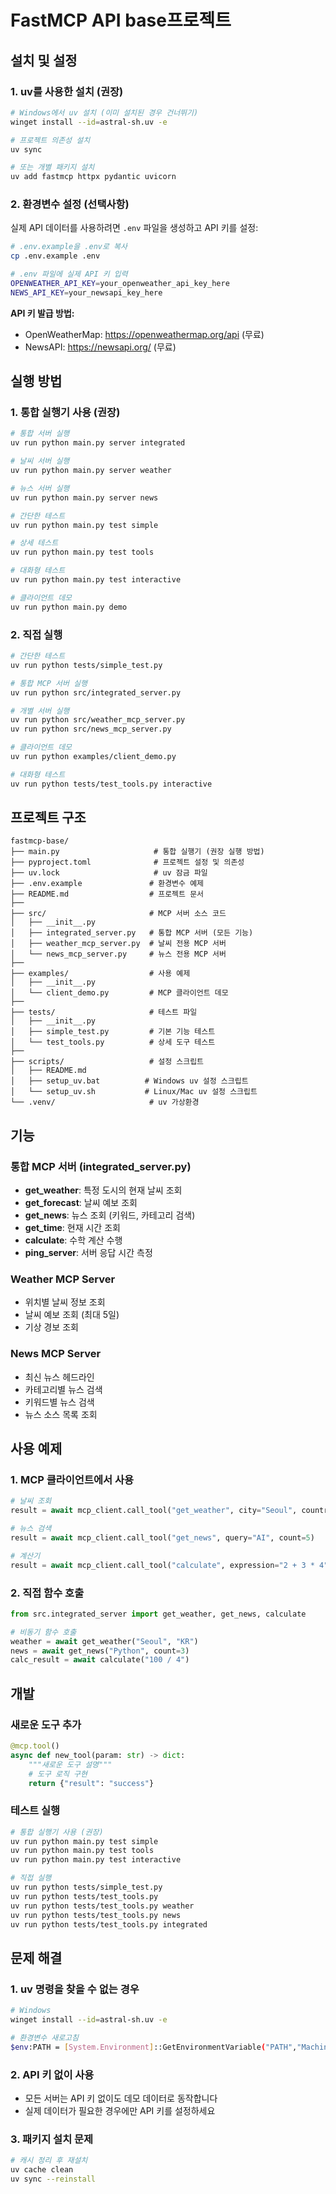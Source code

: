 # FastMCP API base프로젝트

## 설치 및 설정

### 1. uv를 사용한 설치 (권장)

```bash
# Windows에서 uv 설치 (이미 설치된 경우 건너뛰기)
winget install --id=astral-sh.uv -e

# 프로젝트 의존성 설치
uv sync

# 또는 개별 패키지 설치
uv add fastmcp httpx pydantic uvicorn
```

### 2. 환경변수 설정 (선택사항)

실제 API 데이터를 사용하려면 `.env` 파일을 생성하고 API 키를 설정:

```bash
# .env.example을 .env로 복사
cp .env.example .env

# .env 파일에 실제 API 키 입력
OPENWEATHER_API_KEY=your_openweather_api_key_here
NEWS_API_KEY=your_newsapi_key_here
```

**API 키 발급 방법:**
- OpenWeatherMap: https://openweathermap.org/api (무료)
- NewsAPI: https://newsapi.org/ (무료)

## 실행 방법

### 1. 통합 실행기 사용 (권장)
```bash
# 통합 서버 실행
uv run python main.py server integrated

# 날씨 서버 실행
uv run python main.py server weather

# 뉴스 서버 실행
uv run python main.py server news

# 간단한 테스트
uv run python main.py test simple

# 상세 테스트
uv run python main.py test tools

# 대화형 테스트
uv run python main.py test interactive

# 클라이언트 데모
uv run python main.py demo
```

### 2. 직접 실행
```bash
# 간단한 테스트
uv run python tests/simple_test.py

# 통합 MCP 서버 실행
uv run python src/integrated_server.py

# 개별 서버 실행
uv run python src/weather_mcp_server.py
uv run python src/news_mcp_server.py

# 클라이언트 데모
uv run python examples/client_demo.py

# 대화형 테스트
uv run python tests/test_tools.py interactive
```

## 프로젝트 구조

```
fastmcp-base/
├── main.py                     # 통합 실행기 (권장 실행 방법)
├── pyproject.toml              # 프로젝트 설정 및 의존성
├── uv.lock                     # uv 잠금 파일
├── .env.example               # 환경변수 예제
├── README.md                  # 프로젝트 문서
├── 
├── src/                       # MCP 서버 소스 코드
│   ├── __init__.py
│   ├── integrated_server.py   # 통합 MCP 서버 (모든 기능)
│   ├── weather_mcp_server.py  # 날씨 전용 MCP 서버
│   └── news_mcp_server.py     # 뉴스 전용 MCP 서버
├── 
├── examples/                  # 사용 예제
│   ├── __init__.py
│   └── client_demo.py         # MCP 클라이언트 데모
├── 
├── tests/                     # 테스트 파일
│   ├── __init__.py
│   ├── simple_test.py         # 기본 기능 테스트
│   └── test_tools.py          # 상세 도구 테스트
├── 
├── scripts/                   # 설정 스크립트
│   ├── README.md
│   ├── setup_uv.bat          # Windows uv 설정 스크립트
│   └── setup_uv.sh           # Linux/Mac uv 설정 스크립트
└── .venv/                     # uv 가상환경
```

## 기능

### 통합 MCP 서버 (integrated_server.py)
- **get_weather**: 특정 도시의 현재 날씨 조회
- **get_forecast**: 날씨 예보 조회
- **get_news**: 뉴스 조회 (키워드, 카테고리 검색)
- **get_time**: 현재 시간 조회
- **calculate**: 수학 계산 수행
- **ping_server**: 서버 응답 시간 측정

### Weather MCP Server
- 위치별 날씨 정보 조회
- 날씨 예보 조회 (최대 5일)
- 기상 경보 조회

### News MCP Server
- 최신 뉴스 헤드라인
- 카테고리별 뉴스 검색
- 키워드별 뉴스 검색
- 뉴스 소스 목록 조회

## 사용 예제

### 1. MCP 클라이언트에서 사용
```python
# 날씨 조회
result = await mcp_client.call_tool("get_weather", city="Seoul", country_code="KR")

# 뉴스 검색
result = await mcp_client.call_tool("get_news", query="AI", count=5)

# 계산기
result = await mcp_client.call_tool("calculate", expression="2 + 3 * 4")
```

### 2. 직접 함수 호출
```python
from src.integrated_server import get_weather, get_news, calculate

# 비동기 함수 호출
weather = await get_weather("Seoul", "KR")
news = await get_news("Python", count=3)
calc_result = await calculate("100 / 4")
```

## 개발

### 새로운 도구 추가
```python
@mcp.tool()
async def new_tool(param: str) -> dict:
    """새로운 도구 설명"""
    # 도구 로직 구현
    return {"result": "success"}
```

### 테스트 실행
```bash
# 통합 실행기 사용 (권장)
uv run python main.py test simple
uv run python main.py test tools
uv run python main.py test interactive

# 직접 실행
uv run python tests/simple_test.py
uv run python tests/test_tools.py
uv run python tests/test_tools.py weather
uv run python tests/test_tools.py news
uv run python tests/test_tools.py integrated
```

## 문제 해결

### 1. uv 명령을 찾을 수 없는 경우
```bash
# Windows
winget install --id=astral-sh.uv -e

# 환경변수 새로고침
$env:PATH = [System.Environment]::GetEnvironmentVariable("PATH","Machine") + ";" + [System.Environment]::GetEnvironmentVariable("PATH","User")
```

### 2. API 키 없이 사용
- 모든 서버는 API 키 없이도 데모 데이터로 동작합니다
- 실제 데이터가 필요한 경우에만 API 키를 설정하세요

### 3. 패키지 설치 문제
```bash
# 캐시 정리 후 재설치
uv cache clean
uv sync --reinstall
```
